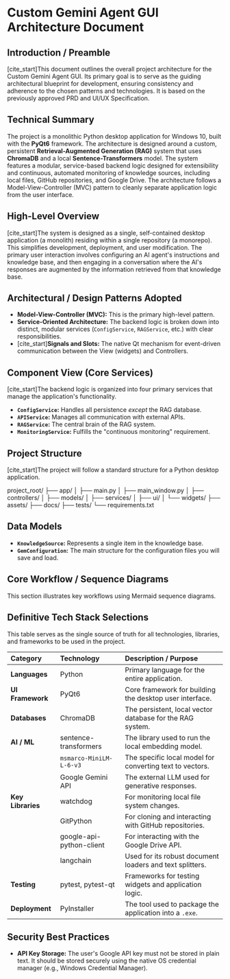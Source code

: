 # Custom Gemini Agent GUI Architecture Document

## Introduction / Preamble

[cite_start]This document outlines the overall project architecture for the Custom Gemini Agent GUI.  Its primary goal is to serve as the guiding architectural blueprint for development, ensuring consistency and adherence to the chosen patterns and technologies. It is based on the previously approved PRD and UI/UX Specification.

## Technical Summary

The project is a monolithic Python desktop application for Windows 10, built with the **PyQt6** framework. The architecture is designed around a custom, persistent **Retrieval-Augmented Generation (RAG)** system that uses **ChromaDB** and a local **Sentence-Transformers** model. The system features a modular, service-based backend logic designed for extensibility and continuous, automated monitoring of knowledge sources, including local files, GitHub repositories, and Google Drive. The architecture follows a Model-View-Controller (MVC) pattern to cleanly separate application logic from the user interface.

## High-Level Overview

[cite_start]The system is designed as a single, self-contained desktop application (a monolith) residing within a single repository (a monorepo).  This simplifies development, deployment, and user modification. The primary user interaction involves configuring an AI agent's instructions and knowledge base, and then engaging in a conversation where the AI's responses are augmented by the information retrieved from that knowledge base.

## Architectural / Design Patterns Adopted
* **Model-View-Controller (MVC):** This is the primary high-level pattern.
* **Service-Oriented Architecture:** The backend logic is broken down into distinct, modular services (`ConfigService`, `RAGService`, etc.) with clear responsibilities.
* [cite_start]**Signals and Slots:** The native Qt mechanism for event-driven communication between the View (widgets) and Controllers. 

## Component View (Core Services)
[cite_start]The backend logic is organized into four primary services that manage the application's functionality. 
* **`ConfigService`:** Handles all persistence *except* the RAG database.
* **`APIService`:** Manages all communication with external APIs.
* **`RAGService`:** The central brain of the RAG system.
* **`MonitoringService`:** Fulfills the "continuous monitoring" requirement.

## Project Structure
[cite_start]The project will follow a standard structure for a Python desktop application.


project_root/
├── app/
│   ├── main.py
│   ├── main_window.py
│   ├── controllers/
│   ├── models/
│   ├── services/
│   ├── ui/
│   └── widgets/
├── assets/
├── docs/
├── tests/
└── requirements.txt

## Data Models
* **`KnowledgeSource`:** Represents a single item in the knowledge base. 
* **`GemConfiguration`:** The main structure for the configuration files you will save and load. 

## Core Workflow / Sequence Diagrams
This section illustrates key workflows using Mermaid sequence diagrams. 

## Definitive Tech Stack Selections
This table serves as the single source of truth for all technologies, libraries, and frameworks to be used in the project. 

| Category | Technology | Description / Purpose |
| :--- | :--- | :--- |
| **Languages** | Python | Primary language for the entire application. |
| **UI Framework**| PyQt6 | Core framework for building the desktop user interface.  |
| **Databases** | ChromaDB | The persistent, local vector database for the RAG system.  |
| **AI / ML** | sentence-transformers | The library used to run the local embedding model.  |
| | `msmarco-MiniLM-L-6-v3` | The specific local model for converting text to vectors. |
| | Google Gemini API | The external LLM used for generative responses. |
| **Key Libraries**| watchdog | For monitoring local file system changes. |
| | GitPython | For cloning and interacting with GitHub repositories. |
| | google-api-python-client| For interacting with the Google Drive API. |
| | langchain | Used for its robust document loaders and text splitters. |
| **Testing** | pytest, pytest-qt| Frameworks for testing widgets and application logic.  |
| **Deployment** | PyInstaller | The tool used to package the application into a `.exe`. |

## Security Best Practices
* **API Key Storage:** The user's Google API key must not be stored in plain text. It should be stored securely using the native OS credential manager (e.g., Windows Credential Manager). 